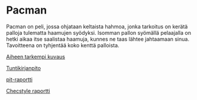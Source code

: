 # Pacman

Pacman on peli, jossa ohjataan keltaista hahmoa, jonka tarkoitus on kerätä palloja tulematta haamujen syödyksi. Isomman pallon syömällä pelaajalla on hetki aikaa itse saalistaa haamuja, kunnes ne taas lähtee jahtaamaan sinua. Tavoitteena on tyhjentää koko kenttä palloista.

[Aiheen tarkempi kuvaus](dokumentaatio/aiheenKuvausJaRakenne.md)

[Tuntikirjanpito](dokumentaatio/tuntikirjanpito.md)

[pit-raportti](https://htmlpreview.github.io/?https://github.com/kapistelijaJami/Pacman/blob/master/dokumentaatio/pit/201701272106/index.html)

[Checstyle raportti](https://htmlpreview.github.io/?https://github.com/kapistelijaJami/Pacman/blob/master/dokumentaatio/Checkstyle/checkstyle.html)
